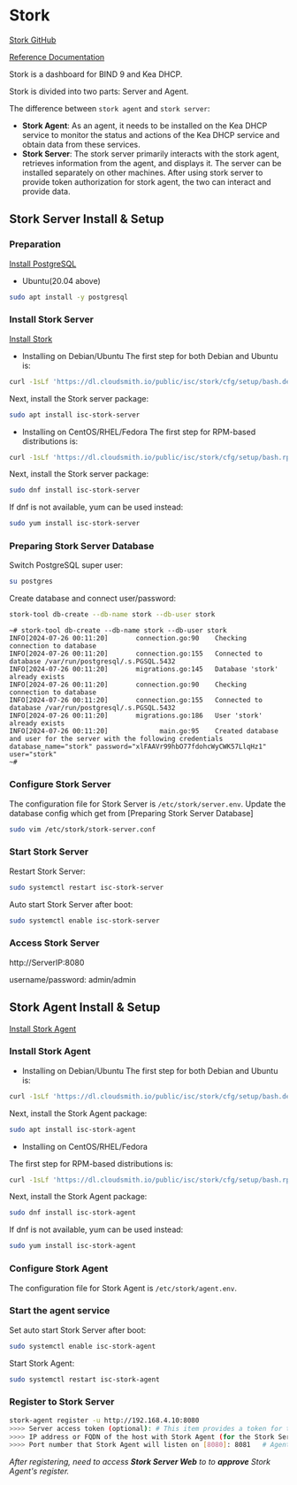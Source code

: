 
# Stork

[Stork GitHub](https://github.com/isc-projects/stork)

[Reference Documentation](https://stork.readthedocs.io/en/latest/index.html)

Stork is a dashboard for BIND 9 and Kea DHCP.

Stork is divided into two parts: Server and Agent.

The difference between `stork agent` and `stork server`:

- **Stork Agent**: As an agent, it needs to be installed on the Kea DHCP service to monitor the status and actions of the Kea DHCP service and obtain data from these services.
- **Stork Server**: The stork server primarily interacts with the stork agent, retrieves information from the agent, and displays it. The server can be installed separately on other machines. After using stork server to provide token authorization for stork agent, the two can interact and provide data.

## Stork Server Install & Setup

### Preparation

[Install PostgreSQL](https://www.postgresql.org/download/linux/ubuntu/)

- Ubuntu(20.04 above)

```bash
sudo apt install -y postgresql
```

### Install Stork Server

[Install Stork](https://stork.readthedocs.io/en/latest/install.html#installation-prerequisites)

- Installing on Debian/Ubuntu
The first step for both Debian and Ubuntu is:

```bash
curl -1sLf 'https://dl.cloudsmith.io/public/isc/stork/cfg/setup/bash.deb.sh' | sudo bash
```

Next, install the Stork server package:

```bash
sudo apt install isc-stork-server
```

- Installing on CentOS/RHEL/Fedora
The first step for RPM-based distributions is:

```bash
curl -1sLf 'https://dl.cloudsmith.io/public/isc/stork/cfg/setup/bash.rpm.sh' | sudo bash
```

Next, install the Stork server package:

```bash
sudo dnf install isc-stork-server
```

If dnf is not available, yum can be used instead:

```bash
sudo yum install isc-stork-server
```

### Preparing Stork Server Database

Switch PostgreSQL super user:

```bash
su postgres
```

Create database and connect user/password:

```bash
stork-tool db-create --db-name stork --db-user stork
```

```log
~# stork-tool db-create --db-name stork --db-user stork
INFO[2024-07-26 00:11:20]       connection.go:90    Checking connection to database              
INFO[2024-07-26 00:11:20]       connection.go:155   Connected to database /var/run/postgresql/.s.PGSQL.5432 
INFO[2024-07-26 00:11:20]       migrations.go:145   Database 'stork' already exists              
INFO[2024-07-26 00:11:20]       connection.go:90    Checking connection to database              
INFO[2024-07-26 00:11:20]       connection.go:155   Connected to database /var/run/postgresql/.s.PGSQL.5432 
INFO[2024-07-26 00:11:20]       migrations.go:186   User 'stork' already exists                  
INFO[2024-07-26 00:11:20]             main.go:95    Created database and user for the server with the following credentials  database_name="stork" password="xlFAAVr99hbO77fdohcWyCWK57LlqHz1" user="stork"
~# 
```

### Configure Stork Server

The configuration file for Stork Server is `/etc/stork/server.env`.
Update the database config which get from [Preparing Stork Server Database]

```bash
sudo vim /etc/stork/stork-server.conf
```

### Start Stork Server

Restart Stork Server:

```bash
sudo systemctl restart isc-stork-server
```

Auto start Stork Server after boot:

```bash
sudo systemctl enable isc-stork-server
```

### Access Stork Server

http://ServerIP:8080

username/password: admin/admin

## Stork Agent Install & Setup

[Install Stork Agent](https://stork.readthedocs.io/en/latest/install.html#installation-prerequisites)

### Install Stork Agent

- Installing on Debian/Ubuntu
The first step for both Debian and Ubuntu is:

```bash
curl -1sLf 'https://dl.cloudsmith.io/public/isc/stork/cfg/setup/bash.deb.sh' | sudo bash
```

Next, install the Stork Agent package:

```bash
sudo apt install isc-stork-agent
```

- Installing on CentOS/RHEL/Fedora

The first step for RPM-based distributions is:

```bash
curl -1sLf 'https://dl.cloudsmith.io/public/isc/stork/cfg/setup/bash.rpm.sh' | sudo bash
```

Next, install the Stork Agent package:

```bash
sudo dnf install isc-stork-agent
```

If dnf is not available, yum can be used instead:

```bash
sudo yum install isc-stork-agent
```

### Configure Stork Agent

The configuration file for Stork Agent is `/etc/stork/agent.env`.

### Start the agent service

Set auto start Stork Server after boot:

```bash
sudo systemctl enable isc-stork-agent
```

Start Stork Agent:

```bash
sudo systemctl restart isc-stork-agent
```

### Register to Stork Server

```bash
stork-agent register -u http://192.168.4.10:8080
>>>> Server access token (optional): # This item provides a token for the server, no input, enter directly
>>>> IP address or FQDN of the host with Stork Agent (for the Stork Server connection) [zhou-virtual-machine]: 192.168.4.10  # This is the IP address of the agent server. Currently, agent_ip is the same as serverless
>>>> Port number that Stork Agent will listen on [8080]: 8081   # Agent process port (default 8080 not filled in)
```

*After registering, need to access **Stork Server Web** to to **approve** Stork Agent's register.*

